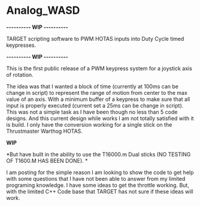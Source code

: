 # Analog_WASD
**---------- WIP ----------**
  
  TARGET scripting software to PWM HOTAS inputs into Duty Cycle timed keypresses.
  
**---------- WIP ----------**

This is the first public release of a PWM keypress system for a joystick axis of rotation. 

The idea was that I wanted a block of time (currently at 100ms can be change in script) to represent the range of motion from center to the max value of an axis. With a minimum buffer of a keypress to make sure that all input is properly executed (current set a 25ms can be change in script). 
This was not a simple task as I have been though no less than 5 code designs. And this current design while works I am not totally satisfied with it is build. 
I only have the conversion working for a single stick on the Thrustmaster Warthog HOTAS. 

**WIP**

*But have built in the ability to use the T16000.m Dual sticks (NO TESTING OF T1600.M HAS BEEN DONE). *

I am posting for the simple reason I am looking to show the code to get help with some questions that I have not been able to answer from my limited programing knowledge. I have some ideas to get the throttle working. But, with the limited C++ Code base that TARGET has not sure if these ideas will work. 
